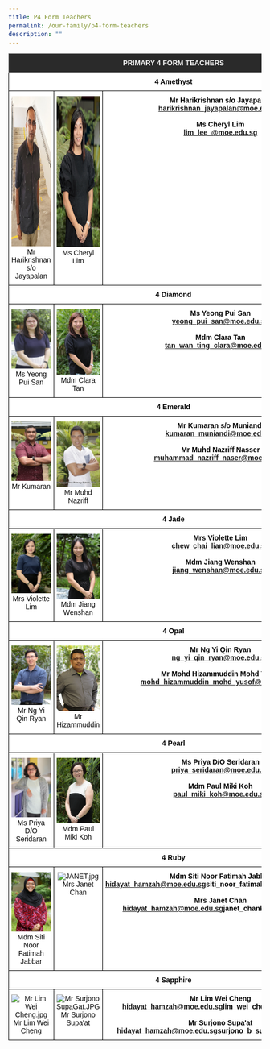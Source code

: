 ```yaml
---
title: P4 Form Teachers
permalink: /our-family/p4-form-teachers
description: ""
---
```

<style type="text/css">
.tg  {border-collapse:collapse;border-spacing:0;}
.tg td{border-color:black;border-style:solid;border-width:1px;font-family:Arial, sans-serif;font-size:14px;
  overflow:hidden;padding:10px 5px;word-break:normal;}
.tg th{border-color:black;border-style:solid;border-width:1px;font-family:Arial, sans-serif;font-size:14px;
  font-weight:normal;overflow:hidden;padding:10px 5px;word-break:normal;}
.tg .tg-8zvm{background-color:#2A2A2A;border-color:inherit;color:#EEE;font-weight:bold;text-align:center;vertical-align:middle}
.tg .tg-qn16{background-color:#FFF;color:#050505;font-weight:bold;text-align:center;vertical-align:top}
.tg .tg-v9jf{background-color:#FFF;color:#050505;text-align:center;vertical-align:top}
</style>
<table class="tg">
<thead>
  <tr>
    <th class="tg-8zvm" colspan="3"><span style="color:#EEE;background-color:#2A2A2A">PRIMARY 4 FORM TEACHERS</span></th>
  </tr>
</thead>
<tbody>
  <tr>
    <td class="tg-qn16" colspan="3"> <strong> 4 Amethyst</strong></td>
  </tr>
  <tr>
    <td class="tg-v9jf"><img src="/images/harikrishnan.jpg" alt="harikrishnan.jpg" width="199" height="298">Mr Harikrishnan s/o Jayapalan</td>
    <td class="tg-v9jf"><img src="/images/Ms%20Cheryl%20Lim%20Leee.jpg" alt="Ms Cheryl Lim Lee.JPG" width="201" height="300">Ms Cheryl Lim<br><br></td>
    <td class="tg-qn16"><strong>Mr Harikrishnan s/o Jayapalan</strong><br><a href="mailto:hiharikrishnan_jayapalan@moe.edu.sg">harikrishnan_jayapalan@moe.edu.sg</a><br><br><strong>Ms Cheryl Lim</strong><br><a href="mailto:lim_lee_@moe.edu.sg">lim_lee_@moe.edu.sg</a></td>
  </tr>
  <tr>
    <td class="tg-qn16" colspan="3"> <strong> 4 Diamond   </strong></td>
  </tr>
  <tr>
    <td class="tg-v9jf"><img src="/images/Ms%20Yeong%20Pui%20San.jpg" alt="Ms Yeong Pui San.JPG" width="199">Ms Yeong Pui San </td>
    <td class="tg-v9jf"><img src="/images/Mdm%20Clara%20Tan.jpg" alt="Mdm Clara Tan.JPG" width="201">Mdm Clara Tan </td>
    <td class="tg-qn16"><strong>Ms Yeong Pui San</strong><br><a href="mailto:yeong_pui_san@moe.edu.sg">yeong_pui_san@moe.edu.sg</a><br><br><strong>Mdm Clara Tan</strong><br><a href="mailto:tan_wan_ting_clara@moe.edu.sg">tan_wan_ting_clara@moe.edu.sg</a></td>
  </tr>
  <tr>
    <td class="tg-qn16" colspan="3"> <strong>  4 Emerald </strong> </td>
  </tr>
  <tr>
    <td class="tg-v9jf"><img src="/images/Mr%20Kumaran%20so%20Muniandi.jpg" alt="Mr Kumaran so Muniandi.JPG" width="199">Mr Kumaran</td>
    <td class="tg-v9jf"><img src="/images/Mr%20Muhd%20Nazriff%20Nasser.jpg" alt="Mr Muhd Nazriff Nasser.JPG">Mr Muhd Nazriff </td>
    <td class="tg-qn16"><strong> Mr Kumaran s/o Muniandi</strong><br><a href="mailto:kumaran_muniandi@moe.edu.sg">kumaran_muniandi@moe.edu.sg</a><br><br><strong>Mr Muhd Nazriff Nasser</strong><br><a href="mailto:muhammad_nazriff_naser@moe.edu.sg">muhammad_nazriff_naser@moe.edu.sg</a></td>
  </tr>
  <tr>
    <td class="tg-qn16" colspan="3"> <strong> 4 Jade </strong>  </td>
  </tr>
  <tr>
    <td class="tg-v9jf"><img src="/images/Mrs%20Violette%20Chew.jpg" alt="Mrs Violette Chew.JPG" width="199">Mrs Violette Lim</td>
    <td class="tg-v9jf"><img src="/images/Mdm%20Jiang%20Wen%20Shan.jpg" alt="Mdm Jiang Wen Shan.JPG" width="201">Mdm Jiang Wenshan </td>
    <td class="tg-qn16"><strong>Mrs Violette Lim</strong><br><a href="mailto:chew_chai_lian@moe.edu.sg">chew_chai_lian@moe.edu.sg</a><br><br><strong>Mdm Jiang Wenshan</strong><br><a href="mailto:jiang_wenshan@moe.edu.sg ">jiang_wenshan@moe.edu.sg </a></td>
  </tr>
  <tr>
    <td class="tg-qn16" colspan="3"> <strong> 4 Opal  </strong> </td>
  </tr>
  <tr>
    <td class="tg-v9jf"><img src="/images/Mr%20Ng%20Yi%20Qin%20Ryan.jpg" alt="Mr Ng Yi Qin Ryan.JPG" width="199">Mr Ng Yi Qin Ryan<br></td>
    <td class="tg-v9jf"><img src="/images/Mr%20Mohamed%20Hizammuddin.jpg" alt="Mr Mohamed Hizammuddin.JPG" width="201">Mr Hizammuddin </td>
    <td class="tg-qn16"><strong>Mr Ng Yi Qin Ryan</strong><br><a href="mailto:ng_yi_qin_ryan@moe.edu.sg">ng_yi_qin_ryan@moe.edu.sg</a><br><br><strong>Mr Mohd Hizammuddin Mohd Yusof</strong><br><a href="mailto:mohd_hizammuddin_mohd_yusof@moe.edu.sg">mohd_hizammuddin_mohd_yusof@moe.edu.sg</a></td>
  </tr>
  <tr>
    <td class="tg-qn16" colspan="3"> <strong> 4 Pearl </strong>  </td>
  </tr>
  <tr>
    <td class="tg-v9jf"><img src="/images/Ms%20Priya%20do%20Seridaran.jpg" alt="Ms Priya do Seridaran.JPG" width="199">Ms Priya D/O Seridaran<br></td>
    <td class="tg-v9jf"><img src="/images/Mdm%20Paul%20Miki%20Koh.jpg" alt="Mdm Paul Miki Koh.JPG" width="201">Mdm Paul Miki Koh </td>
    <td class="tg-qn16"><strong>Ms Priya D/O Seridaran</strong><br><a href="mailto:priya_seridaran@moe.edu.sg">priya_seridaran@moe.edu.sg</a><br><br><strong>Mdm Paul Miki Koh</strong><br><a href="mailto:paul_miki_koh@moe.edu.sg">paul_miki_koh@moe.edu.sg</a> </td>
  </tr>
  <tr>
    <td class="tg-qn16" colspan="3"> <strong>  4 Ruby </strong> </td>
  </tr>
  <tr>
    <td class="tg-v9jf"><img src="/images/Mdm%20Siti%20Noor%20Fatimah%20.jpg" alt="Mdm Siti Noor Fatimah .JPG" width="199">Mdm Siti Noor Fatimah Jabbar<br></td>
    <td class="tg-v9jf"><img src="![](/images/JANET.jpg)" alt="JANET.jpg" width="201">Mrs Janet Chan<br><br></td>
    <td class="tg-qn16"><strong>Mdm Siti Noor Fatimah Jabbar</strong><br><a href="mailto:hidayat_hamzah@moe.edu.sg">hidayat_hamzah@moe.edu.sg</a>siti_noor_fatimah_jabbar@moe.edu.sg<br><br><strong>Mrs Janet Chan</strong><br><a href="mailto:hidayat_hamzah@moe.edu.sg">hidayat_hamzah@moe.edu.sg</a>janet_chankho@moe.edu.sg </td>
  </tr>
  <tr>
    <td class="tg-qn16" colspan="3"><strong>  4 Sapphire </strong>  </td>
  </tr>
  <tr>
    <td class="tg-v9jf"><img src="![](/images/Mr%20Lim%20Wei%20Cheng.jpg)" alt="Mr Lim Wei Cheng.jpg" width="199">Mr Lim Wei Cheng </td>
    <td class="tg-v9jf"><img src="![](/images/Mr%20Surjono%20SupaGat.jpg)" alt="Mr Surjono SupaGat.JPG" width="201">Mr Surjono Supa'at </td>
    <td class="tg-qn16"><strong>Mr Lim Wei Cheng</strong><br><a href="mailto:hidayat_hamzah@moe.edu.sg">hidayat_hamzah@moe.edu.sg</a>lim_wei_cheng@moe.edu.sg<br><br><strong>Mr Surjono Supa'at</strong><br><a href="mailto:hidayat_hamzah@moe.edu.sg">hidayat_hamzah@moe.edu.sg</a>surjono_b_supaat@moe.edu.sg </td>
  </tr>
</tbody>
</table>